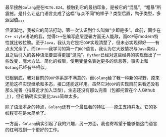 最早接触`Golang`是在`MIT6.824`。接触到它的最初印象，是被它的“混乱”，“粗暴”所震撼。是什么让这门语言变成了这幅“与众不同”的样子？类型后置，鸭子类型，多返回值。。。

但渐渐地，我被它的简洁打动，第一次认识到什么叫做“少即是多”。此前，固步在`C++ style`语法的我，觉得`C++`在编写底层逻辑方面无人能敌，而`OOP`等modern特性就比较拉胯。至于`Java`，我认为它是把`OOP`实现清楚了，但未必实现得好——有点太冗余了。而`C#`——我学习的第一门`OOP`语言，我认为它大致情况与`Java`类似，且之后引入的各种语法要显得更加“混沌”。`Python`已经对这些经典的实现做出了一些改变，魔术方法、简化的权限，使用变量名表达更多的信息等，事实上和`Golang`已经有些相似。

归根到底，我对目前的`OOP`体系是不满意的。而`Golang`给了我一种新的视野，原来还能这样实现继承和多态，接口还能这样用。虽然它对`OOP`的实现目前来看还没有那么完善（指最近才加入泛型），生态还没有那么完善（包都托管在个人Github上），但它确确实实要比`Java`简单太多。

除了语法本身的特点，`Golang`还有一个最显著的特征——原生支持并发。它的多线程实在是太简单了。

一方面，`Golang`确实引起了我的兴趣，另一方面，我也寄希望于能够借这门语言的红利找到一个更好的工作。